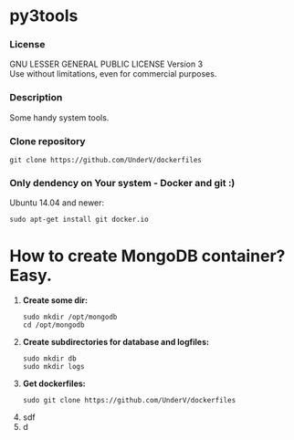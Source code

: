 # py3tools
### License
GNU LESSER GENERAL PUBLIC LICENSE Version 3  
Use without limitations, even for commercial purposes.
  
### Description
Some handy system tools.  
  
### Clone repository
```
git clone https://github.com/UnderV/dockerfiles
```

### Only dendency on Your system - Docker and git :)
Ubuntu 14.04 and newer:  
```
sudo apt-get install git docker.io
```

# How to create MongoDB container? Easy.
1. **Create some dir:**  
    ```
    sudo mkdir /opt/mongodb
    cd /opt/mongodb
    ```
2. **Create subdirectories for database and logfiles:**  
    ```
    sudo mkdir db  
    sudo mkdir logs
    ```
3. **Get dockerfiles:**  
    ```
    sudo git clone https://github.com/UnderV/dockerfiles
    ```
5. sdf
6. d
